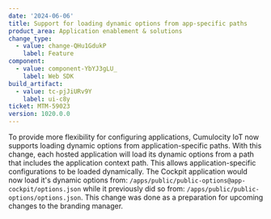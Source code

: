 ```yaml
---
date: '2024-06-06'
title: Support for loading dynamic options from app-specific paths
product_area: Application enablement & solutions
change_type:
  - value: change-QHu1GdukP
    label: Feature
component:
  - value: component-YbYJ3gLU_
    label: Web SDK
build_artifact:
  - value: tc-pjJiURv9Y
    label: ui-c8y
ticket: MTM-59023
version: 1020.0.0
---
```

To provide more flexibility for configuring applications, Cumulocity IoT now supports loading dynamic options from application-specific paths. With this change, each hosted application will load its dynamic options from a path that includes the application context path. This allows application-specific configurations to be loaded dynamically.
The Cockpit application would now load it's dynamic options from: `/apps/public/public-options@app-cockpit/options.json` while it previously did so from: `/apps/public/public-options/options.json`.
This change was done as a preparation for upcoming changes to the branding manager.
